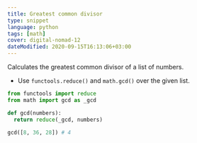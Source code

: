 ```yaml
---
title: Greatest common divisor
type: snippet
language: python
tags: [math]
cover: digital-nomad-12
dateModified: 2020-09-15T16:13:06+03:00
---
```


Calculates the greatest common divisor of a list of numbers.

- Use `functools.reduce()` and `math.gcd()` over the given list.

```py
from functools import reduce
from math import gcd as _gcd

def gcd(numbers):
  return reduce(_gcd, numbers)
```

```py
gcd([8, 36, 28]) # 4
```
